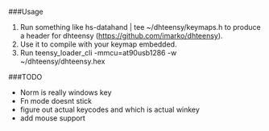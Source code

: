 ###Usage
1. Run something like hs-datahand | tee ~/dhteensy/keymaps.h to produce a header for dhteensy (https://github.com/imarko/dhteensy).
2. Use it to compile with your keymap embedded.
3. Run teensy_loader_cli -mmcu=at90usb1286 -w ~/dhteensy/dhteensy.hex


###TODO
* Norm is really windows key
* Fn mode doesnt stick
* figure out actual keycodes and which is actual winkey
* add mouse support
